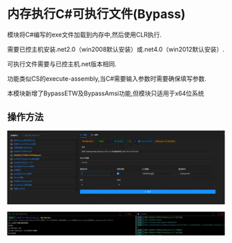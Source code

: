 # 内存执行C#可执行文件(Bypass)


模块将C#编写的exe文件加载到内存中,然后使用CLR执行.

 需要已控主机安装.net2.0（win2008默认安装）或.net4.0（win2012默认安装）. 

可执行文件需要与已控主机.net版本相同. 

功能类似CS的execute-assembly,当C#需要输入参数时需要确保填写参数. 

本模块新增了BypassETW及BypassAmsi功能,但模块只适用于x64位系统

## 操作方法
![](img\DefenseEvasion_ProcessInjection_CsharpAssemblyLoaderPlus\1.webp)

![](img\DefenseEvasion_ProcessInjection_CsharpAssemblyLoaderPlus\2.webp)


